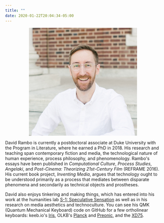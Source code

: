 ```yaml
---
title: ""
date: 2020-01-22T20:04:34-05:00
---
```

<figure>
    <img src="avatar.jpg" alt="David Rambo portrait by L'Amour Foto" style="max-width:350px;display:block;margin-left:auto;margin-right:auto;">
</figure>

David Rambo is currently a postdoctoral associate at Duke University with the Program in Literature, where he earned a PhD in 2018. His research and teaching span contemporary fiction and media, the technological nature of human experience, process philosophy, and phenomenology. Rambo's essays have been published in <i>Computational Culture</i>, <i>Process Studies</i>, <i>Angelaki</i>, and <i>Post-Cinema: Theorizing 21st-Century Film</i> (REFRAME 2016). His current book project, <i>Inventing Media</i>, argues that technology ought to be understood primarily as a process that mediates between disparate phenomena and secondarily as technical objects and prostheses.

<p>David also enjoys tinkering and making things, which has entered into his work at the humanities lab <a href="https://s-1lab.org" alt="S-1: Speculative Sensation" target="_blank">S-1: Speculative Sensation</a> as well as in his research on media aesthetics and technoculture. You can see his QMK (Quantum Mechanical Keyboard) code on GitHub for a few ortholinear keyboards: keeb.io's <a href="https://github.com/DavidRambo/qmk_firmware/tree/master/keyboards/keebio/iris/keymaps/davidrambo" target="_blank" alt="Iris QMK" target="_blank">Iris</a>, OLKB's <a href="https://github.com/DavidRambo/qmk_firmware/tree/master/keyboards/planck/keymaps/davidrambo" target="_blank" alt="Planck QMK">Planck</a> and <a href="https://github.com/DavidRambo/qmk_firmware/tree/master/keyboards/preonic/keymaps/davidrambo" target="_blank" alt="Preonic QMK">Preonic</a>, and the <a href="https://github.com/DavidRambo/qmk_firmware/tree/master/keyboards/xd75/keymaps/davidrambo" target="_blank" alt="XD75 QMK">XD75</a>.</p>
